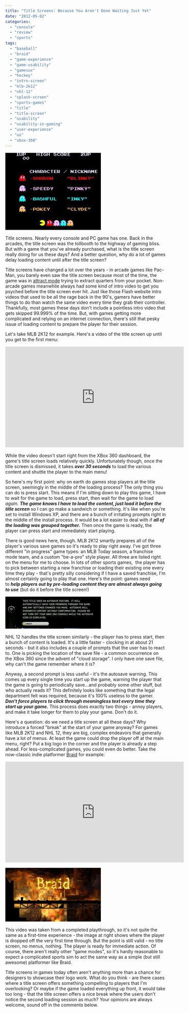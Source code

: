 ```yaml
---
title: "Title Screens: Because You Aren't Done Waiting Just Yet"
date: "2012-05-02"
categories: 
  - "console"
  - "review"
  - "sports"
tags: 
  - "baseball"
  - "braid"
  - "game-experience"
  - "game-usability"
  - "gamesux"
  - "hockey"
  - "intro-screen"
  - "mlb-2k12"
  - "nhl-12"
  - "splash-screen"
  - "sports-games"
  - "title"
  - "title-screen"
  - "usability"
  - "usability-in-gaming"
  - "user-experience"
  - "ux"
  - "xbox-360"
---
```


![](images/attract-300x241.jpg "attract")

Title screens. Nearly every console and PC game has one. Back in the arcades, the title screen was the tollbooth to the highway of gaming bliss. But with a game that you've already purchased, what is the title screen really doing for us these days? And a better question, why do a lot of games delay loading content until after the title screen?

Title screens have changed a lot over the years - in arcade games like Pac-Man, you barely even saw the title screen because most of the time, the game was in [attract mode](http://en.wikipedia.org/wiki/Attract_mode) trying to extract quarters from your pocket. Non-arcade games meanwhile always had some kind of intro video to get you psyched before the title screen ever hit. Just like those Flash website intro videos that used to be all the rage back in the 90's, gamers have better things to do than watch the same video every time they grab their controller. Thankfully, most games these days don't include a pointless intro video that gets skipped 99.999% of the time. But, with games getting more complicated and relying on an internet connection, there's still that pesky issue of loading content to prepare the player for their session.

Let's take MLB 2K12 for example. Here's a video of the title screen up until you get to the first menu: 

<iframe width="560" height="315" src="https://www.youtube.com/embed/Zyf45XsVVLA?si=bDi-WQlsKtZoWHYD" title="YouTube video player" frameborder="0" allow="accelerometer; autoplay; clipboard-write; encrypted-media; gyroscope; picture-in-picture; web-share" allowfullscreen></iframe>

While the video doesn't start right from the XBox 360 dashboard, the game's title screen loads relatively quickly. Unfortunately though, once the title screen is dismissed, it takes **_over 30 seconds_** to load the various content and shuttle the player to the main menu!

So here's my first point: why on earth do games stop players at the title screen, seemingly in the middle of the loading process? The only thing you can do is press start. This means if I'm sitting down to play this game, I have to wait for the game to load, press start, then wait for the game to load _again. **The game knows I have to load the content, just load it before the title screen**_ so I can go make a sandwich or something. It's like when you're set to install Windows XP, and there are a bunch of irritating prompts right in the middle of the install process. It would be a lot easier to deal with if _**all of the loading was grouped together.**_ Then once the game is ready, the player can press start and immediately start playing.

There is good news here, though. MLB 2K12 smartly prepares all of the player's various save games so it's ready to play right away. I've got three different "in progress" game types: an MLB Today season, a franchise mode team, and a custom "be-a-pro" style player. All three are listed right on the menu for me to choose. In lots of other sports games,  the player has to pick between starting a new franchise or loading their existing one every time they play - that's pretty silly considering if I have a saved franchise, I'm almost certainly going to play that one. Here's the point: games need to _**help players out by pre-loading content they are almost always going to use**_ (but do it before the title screen!)

[![](images/autosave-300x100.png "autosave")](images/autosave.png)

NHL 12 handles the title screen similarly - the player has to press start, then a bunch of content is loaded. It's a little faster - clocking in at about 21 seconds - but it also includes a couple of prompts that the user has to react to. One is picking the location of the save file - a common occurrence on the XBox 360 since the advent of "cloud storage". I only have one save file, why can't the game remember where it is?

Anyway, a second prompt is less useful - it's the autosave warning. This comes up every single time you start up the game, warning the player that the game is going to periodically save...and probably some other stuff, but who actually reads it? This definitely looks like something that the legal department felt was required, because it's 100% useless to the gamer. _**Don't force players to click through meaningless text every time they start up your game.**_ This process does exactly two things - annoy players, and make it take longer for them to play your game. Don't do it.

Here's a question: do we need a title screen at all these days? Why introduce a forced "break" at the start of your game anyway? For games like MLB 2K12 and NHL 12, they are big, complex endeavors that generally have a lot of menus. At least the game could drop the player off at the main menu, right? Put a big logo in the corner and the player is already a step ahead. For less-complicated games, you could even do better. Take the now-classic indie platformer [Braid](http://en.wikipedia.org/wiki/Braid_(video_game)) for example: 

<iframe width="560" height="315" src="https://www.youtube.com/embed/trj4tk7vbLU?si=vlflhzHX0rDkjuT4" title="YouTube video player" frameborder="0" allow="accelerometer; autoplay; clipboard-write; encrypted-media; gyroscope; picture-in-picture; web-share" allowfullscreen></iframe>

[![](images/title-300x168.jpg "Braid title")](images/title.jpg)

This video was taken from a completed playthrough, so it's not quite the same as a first-time experience - the image at right shows where the player is dropped off the very first time through. But the point is still valid - no title screen, no menus, nothing. The player is ready for immediate action. Of course, there aren't really other "game modes", so it's hardly reasonable to expect a complicated sports sim to act the same way as a simple (but still awesome) platformer like Braid.

Title screens in games today often aren't anything more than a chance for designers to showcase their logo work. What do you think - are there cases where a title screen offers something compelling to players that I'm overlooking? Or maybe if the game loaded everything up front, it would take too long - that the title screen offers a nice break where the users don't notice the second loading session as much? Your opinions are always welcome, sound off in the comments below.
